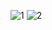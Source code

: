 ![1](https://github.com/user-attachments/assets/881fad88-ef11-45fe-8b5e-78e8cdb67eb7)
![2](https://github.com/user-attachments/assets/0f5009b4-81b3-4d71-a77a-a21c52034517)
